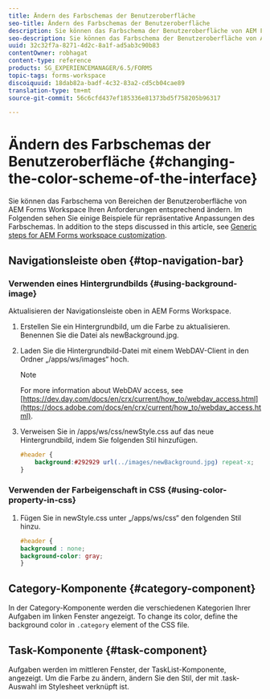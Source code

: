 ```yaml
---
title: Ändern des Farbschemas der Benutzeroberfläche
seo-title: Ändern des Farbschemas der Benutzeroberfläche
description: Sie können das Farbschema der Benutzeroberfläche von AEM Forms Workspace selektiv ändern.
seo-description: Sie können das Farbschema der Benutzeroberfläche von AEM Forms Workspace selektiv ändern.
uuid: 32c32f7a-8271-4d2c-8a1f-ad5ab3c90b83
contentOwner: robhagat
content-type: reference
products: SG_EXPERIENCEMANAGER/6.5/FORMS
topic-tags: forms-workspace
discoiquuid: 18dab82a-badf-4c32-83a2-cd5cb04cae89
translation-type: tm+mt
source-git-commit: 56c6cfd437ef185336e81373bd5f758205b96317

---
```



# Ändern des Farbschemas der Benutzeroberfläche {#changing-the-color-scheme-of-the-interface}

Sie können das Farbschema von Bereichen der Benutzeroberfläche von AEM Forms Workspace Ihren Anforderungen entsprechend ändern. Im Folgenden sehen Sie einige Beispiele für repräsentative Anpassungen des Farbschemas. In addition to the steps discussed in this article, see [Generic steps for AEM Forms workspace customization](/help/forms/using/generic-steps-html-workspace-customization.md).

## Navigationsleiste oben {#top-navigation-bar}

### Verwenden eines Hintergrundbilds {#using-background-image}

Aktualisieren der Navigationsleiste oben in AEM Forms Workspace.

1. Erstellen Sie ein Hintergrundbild, um die Farbe zu aktualisieren. Benennen Sie die Datei als newBackground.jpg.
1. Laden Sie die Hintergrundbild-Datei mit einem WebDAV-Client in den Ordner „/apps/ws/images“ hoch.

   >[!NOTE]
   >
   >For more information about WebDAV access, see [https://dev.day.com/docs/en/crx/current/how_to/webdav_access.html](https://docs.adobe.com/docs/en/crx/current/how_to/webdav_access.html).

1. Verweisen Sie in /apps/ws/css/newStyle.css auf das neue Hintergrundbild, indem Sie folgenden Stil hinzufügen.

   ```css
   #header {
       background:#292929 url(../images/newBackground.jpg) repeat-x;
   }
   ```

### Verwenden der Farbeigenschaft in CSS  {#using-color-property-in-css}

1. Fügen Sie in newStyle.css unter „/apps/ws/css“ den folgenden Stil hinzu.

   ```css
   #header {
   background : none;
   background-color: gray;
   }
   ```

## Category-Komponente {#category-component}

In der Category-Komponente werden die verschiedenen Kategorien Ihrer Aufgaben im linken Fenster angezeigt. To change its color, define the background color in `.category` element of the CSS file.

## Task-Komponente {#task-component}

Aufgaben werden im mittleren Fenster, der TaskList-Komponente, angezeigt. Um die Farbe zu ändern, ändern Sie den Stil, der mit .task-Auswahl im Stylesheet verknüpft ist.
